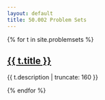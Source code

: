 ```yaml
---
layout: default
title: 50.002 Problem Sets
---
```


{% for t in site.problemsets %}

<h2><a href="{{ t.url | prepend: site.baseurl | prepend: site.url }}">{{ t.title }}</a></h2>

<p class="post-excerpt">{{ t.description | truncate: 160 }}</p>

{% endfor %}  